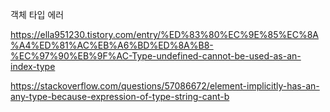 객체 타입 에러

https://ella951230.tistory.com/entry/%ED%83%80%EC%9E%85%EC%8A%A4%ED%81%AC%EB%A6%BD%ED%8A%B8-%EC%97%90%EB%9F%AC-Type-undefined-cannot-be-used-as-an-index-type


https://stackoverflow.com/questions/57086672/element-implicitly-has-an-any-type-because-expression-of-type-string-cant-b